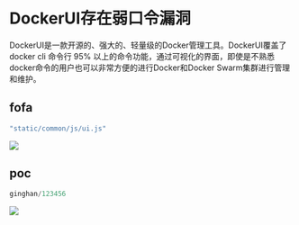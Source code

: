 # DockerUI存在弱口令漏洞
DockerUI是一款开源的、强大的、轻量级的Docker管理工具。DockerUI覆盖了 docker cli 命令行 95% 以上的命令功能，通过可视化的界面，即使是不熟悉docker命令的用户也可以非常方便的进行Docker和Docker Swarm集群进行管理和维护。

## fofa
```javascript
"static/common/js/ui.js"
```

![](https://cdn.nlark.com/yuque/0/2024/png/1622799/1733724458922-5e7e71e5-70c8-412f-98a3-33fe85af2e92.png)

## poc
```java
ginghan/123456
```

![](https://cdn.nlark.com/yuque/0/2024/png/1622799/1733724482416-c8af339c-f4e7-424e-a4b8-48d7c01af37c.png)

